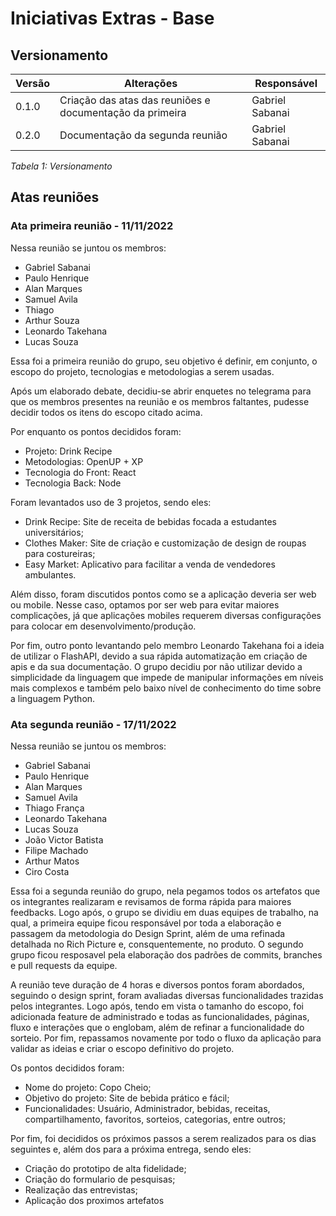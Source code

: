 # Iniciativas Extras - Base

## Versionamento

| Versão | Alterações | Responsável|
| ------ | ---------- | ---------- |
| 0.1.0  | Criação das atas das reuniões e documentação da primeira | Gabriel Sabanai |
| 0.2.0  | Documentação da segunda reunião | Gabriel Sabanai |
*Tabela 1: Versionamento*

## Atas reuniões 

### Ata primeira reunião - 11/11/2022

Nessa reunião se juntou os membros:

* Gabriel Sabanai
* Paulo Henrique
* Alan Marques
* Samuel Avila
* Thiago
* Arthur Souza
* Leonardo Takehana
* Lucas Souza

Essa foi a primeira reunião do grupo, seu objetivo é definir, em conjunto, o escopo do projeto, tecnologias e metodologias a serem usadas.

Após um elaborado debate, decidiu-se abrir enquetes no telegrama para que os membros presentes na reunião e os membros faltantes, pudesse decidir todos os itens do escopo citado acima.

Por enquanto os pontos decididos foram:

* Projeto: Drink Recipe
* Metodologias: OpenUP + XP
* Tecnologia do Front: React
* Tecnologia Back: Node

Foram levantados uso de 3 projetos, sendo eles:
* Drink Recipe: Site de receita de bebidas focada a estudantes universitários;
* Clothes Maker: Site de criação e customização de design de roupas para costureiras;
* Easy Market: Aplicativo para facilitar a venda de vendedores ambulantes.

Além disso, foram discutidos pontos como se a aplicação deveria ser web ou mobile. Nesse caso, optamos por ser web para evitar maiores complicações, já que aplicações mobiles requerem diversas configurações para colocar em desenvolvimento/produção.

Por fim, outro ponto levantando pelo membro Leonardo Takehana foi a ideia de utilizar o FlashAPI, devido a sua rápida automatização em criação de apis e da sua documentação. O grupo decidiu por não utilizar devido a simplicidade da linguagem que impede de manipular informações em níveis mais complexos e também pelo baixo nível de conhecimento do time sobre a linguagem Python.

### Ata segunda reunião - 17/11/2022

Nessa reunião se juntou os membros:

* Gabriel Sabanai
* Paulo Henrique
* Alan Marques
* Samuel Avila
* Thiago França
* Leonardo Takehana
* Lucas Souza
* João Victor Batista
* Filipe Machado
* Arthur Matos
* Ciro Costa

Essa foi a segunda reunião do grupo, nela pegamos todos os artefatos que os integrantes realizaram e revisamos de forma rápida para maiores feedbacks. Logo após, o grupo se dividiu em duas equipes de trabalho, na qual, a primeira equipe ficou responsável por toda a elaboração e passagem da metodologia do Design Sprint, além de uma refinada detalhada no Rich Picture e, consquentemente, no produto. O segundo grupo ficou resposavel pela elaboração dos padrões de commits, branches e pull requests da equipe.

A reunião teve duração de 4 horas e diversos pontos foram abordados, seguindo o design sprint, foram avaliadas diversas funcionalidades trazidas pelos integrantes. Logo após, tendo em vista o tamanho do escopo, foi adicionada feature de administrado e todas as funcionalidades, páginas, fluxo e interações que o englobam, além de refinar a funcionalidade do sorteio. Por fim, repassamos novamente por todo o fluxo da aplicação para validar as ideias e criar o escopo definitivo do projeto.

Os pontos decididos foram:
* Nome do projeto: Copo Cheio;
* Objetivo do projeto: Site de bebida prático e fácil;
* Funcionalidades: Usuário, Administrador, bebidas, receitas, compartilhamento, favoritos, sorteios, categorias, entre outros;

Por fim, foi decididos os próximos passos a serem realizados para os dias seguintes e, além dos para a próxima entrega, sendo eles:
* Criação do prototipo de alta fidelidade;
* Criação do formulario de pesquisas;
* Realização das entrevistas;
* Aplicação dos proximos artefatos